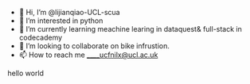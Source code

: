 - 👋 Hi, I’m @lijianqiao-UCL-scua
- 👀 I’m interested in python
- 🌱 I’m currently learning meachine learing in dataquest& full-stack in codecademy
- 💞️ I’m looking to collaborate on bike infrustion.
- 📫 How to reach me ____ucfnilx@ucl.ac.uk

<!---
lijianqiao-UCL-scua/lijianqiao-UCL-scua is a ✨ special ✨ repository because its `README.md` (this file) appears on your GitHub profile.
You can click the Preview link to take a look at your changes.
--->
hello world
